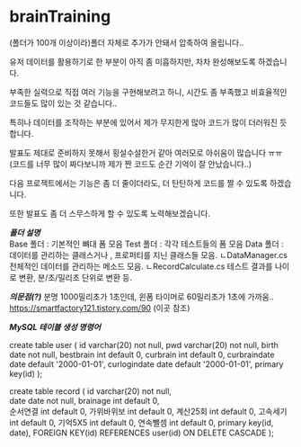 # brainTraining

(폴더가 100개 이상이라)폴더 자체로 추가가 안돼서 압축하여 올립니다..

유저 데이터를 활용하기로 한 부분이 아직 좀 미흡하지만, 차차 완성해보도록 하겠습니다.

부족한 실력으로 직접 여러 기능을 구현해보려고 하니, 시간도 좀 부족했고 비효율적인 코드들도 많이 있는 것 같습니다..

특히나 데이터를 조작하는 부분에 있어서 제가 무지한게 많아 코드가 많이 더러워진 듯 합니다.

발표도 제대로 준비하지 못해서 횡설수설한거 같아 여러모로 아쉬움이 많습니다 ㅠㅠ
(코드를 너무 많이 짜다보니까 제가 짠 코드도 순간 기억이 잘 안났습니다..)

다음 프로젝트에서는 기능은 좀 더 줄이더라도, 더 탄탄하게 코드를 짤 수 있도록 하겠습니다. 

또한 발표도 좀 더 스무스하게 할 수 있도록 노력해보겠습니다.

***폴더 설명***\
Base 폴더 : 기본적인 뼈대 폼 모음
Test 폴더 : 각각 테스트들의 폼 모음
Data 폴더 : 데이터를 관리하는 클래스거나 , 프로퍼티를 지닌 클래스들 모음.
            ㄴDataManager.cs 전체적인 데이터를 관리하는 메소드 모음. 
            ㄴRecordCalculate.cs 테스트 결과를 나이로 변환, 분/초/밀리초 단위로 변환 등. 

***의문점(?)***
분명 1000밀리초가 1초인데, 윈폼 타이머로 60밀리초가 1초에 가까움..
https://smartfactory121.tistory.com/90 (이곳 참조)
            
***MySQL 테이블 생성 명령어***

create table user (
  id varchar(20) not null,
  pwd varchar(20) not null,
  birth date not null,
  bestbrain int default 0,
  curbrain int default 0,
  curbraindate date default '2000-01-01',
  curlogindate date default '2000-01-01',
  primary key(id)
);

create table record (
  id varchar(20) not null,	
  date date not null,
  brainage int default 0,	
  순서연결 int default 0,
  가위바위보 int default 0,
  계산25회 int default 0,
  고속세기 int default 0, 
  기억5X5 int default 0,
  연속뺄셈 int default 0,
  primary key(id, date),
  FOREIGN KEY(id) REFERENCES user(id) ON DELETE CASCADE
);
